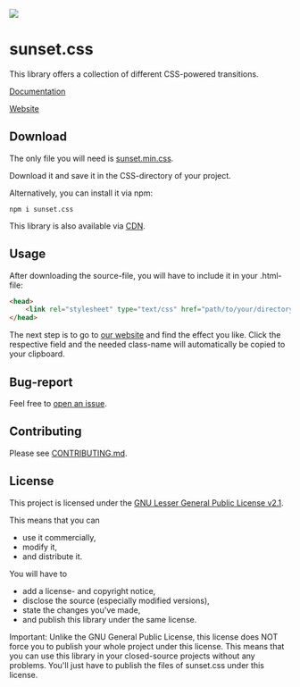 ![](other/banner.png)

# sunset.css

This library offers a collection of different CSS-powered transitions.

[Documentation](https://github.com/philippwilhelm/sunset.css/wiki)

[Website](https://codepen.io/philippwilhelm/full/RwKZZxB)

## Download

The only file you will need is [sunset.min.css](https://github.com/philippwilhelm/sunset.css/blob/main/dist/sunset.min.css).

Download it and save it in the CSS-directory of your project.

Alternatively, you can install it via npm:

```
npm i sunset.css
```

This library is also available via [CDN](https://www.jsdelivr.com/package/npm/sunset.css).


## Usage

After downloading the source-file, you will have to include it in your .html-file:

```html
<head>
	<link rel="stylesheet" type="text/css" href="path/to/your/directory/sunset.min.css">
</head>
```

The next step is to go to  [our website](https://codepen.io/philippwilhelm/full/RwKZZxB) and find the effect you like. Click the respective field and the needed class-name will automatically be copied to your clipboard.

## Bug-report

Feel free to [open an issue](https://github.com/philippwilhelm/sunset.css/issues).

## Contributing

Please see [CONTRIBUTING.md](https://github.com/philippwilhelm/sunset.css/blob/main/CONTRIBUTING.md).

## License

This project is licensed under the [GNU Lesser General Public License v2.1](https://github.com/philippwilhelm/sunset.css/blob/main/LICENSE).

This means that you can

* use it commercially,
* modify it,
* and distribute it.

You will have to 

* add a license- and copyright notice,
* disclose the source (especially modified versions),
* state the changes you've made,
* and publish this library under the same license.

Important: Unlike the GNU General Public License, this license does NOT force you to publish your whole project under this license.
This means that you can use this library in your closed-source projects without any problems. You'll just have to publish the files of sunset.css under this license.





